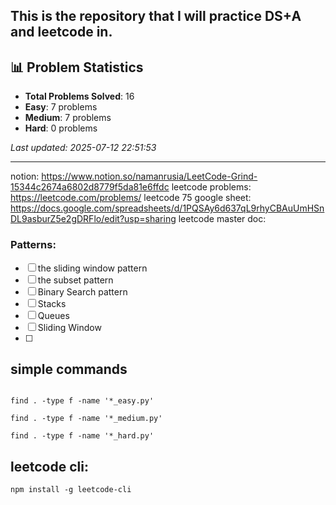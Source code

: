 ## This is the repository that I will practice DS+A and leetcode in.

## 📊 Problem Statistics

- **Total Problems Solved**: 16
- **Easy**: 7 problems
- **Medium**: 7 problems
- **Hard**: 0 problems

_Last updated: 2025-07-12 22:51:53_

---

notion: https://www.notion.so/namanrusia/LeetCode-Grind-15344c2674a6802d8779f5da81e6ffdc
leetcode problems: https://leetcode.com/problems/
leetcode 75 google sheet: https://docs.google.com/spreadsheets/d/1PQSAy6d637qL9rhyCBAuUmHSnDL9asburZ5e2gDRFlo/edit?usp=sharing
leetcode master doc:

### Patterns:

- [ ] the sliding window pattern
- [ ] the subset pattern
- [ ] Binary Search pattern
- [ ] Stacks
- [ ] Queues
- [ ] Sliding Window
- [ ]

## simple commands

```

find . -type f -name '*_easy.py'

find . -type f -name '*_medium.py'

find . -type f -name '*_hard.py'

```

## leetcode cli:

`npm install -g leetcode-cli`
